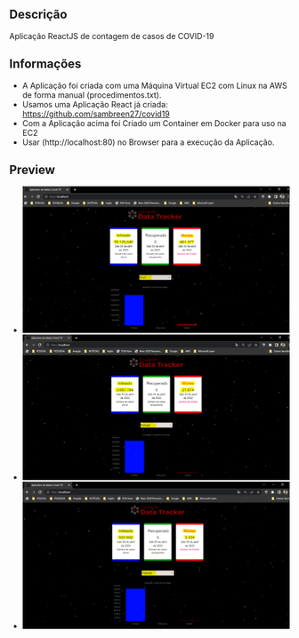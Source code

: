 ## Descrição
Aplicação ReactJS de contagem de casos de COVID-19


## Informações

- A Aplicação foi criada com uma Máquina Virtual EC2 com Linux na AWS de forma manual (procedimentos.txt).
- Usamos uma Aplicação React já criada: https://github.com/sambreen27/covid19
- Com a Aplicação acima foi Criado um Container em Docker para uso na EC2
- Usar (http://localhost:80) no Browser para a execução da Aplicação. 



## Preview

- ![Global Data](https://github.com/Dayvid-Tadeu/Projetos_Cloud/blob/main/1%20-%20Contagem_COVID19/src/images/covid1.png) 
- ![Global Data](https://github.com/Dayvid-Tadeu/Projetos_Cloud/blob/main/1%20-%20Contagem_COVID19/src/images/covid2.png) 
- ![Global Data](https://github.com/Dayvid-Tadeu/Projetos_Cloud/blob/main/1%20-%20Contagem_COVID19/src/images/covid3.png)











